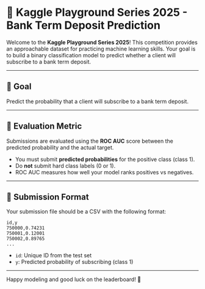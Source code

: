 # 🏦 Kaggle Playground Series 2025 - Bank Term Deposit Prediction

Welcome to the **Kaggle Playground Series 2025**! This competition provides an approachable dataset for practicing machine learning skills. Your goal is to build a binary classification model to predict whether a client will subscribe to a bank term deposit.

---

## 🎯 Goal

Predict the probability that a client will subscribe to a bank term deposit.

---

## 🧪 Evaluation Metric

Submissions are evaluated using the **ROC AUC** score between the predicted probability and the actual target.

- You must submit **predicted probabilities** for the positive class (class 1).
- Do **not** submit hard class labels (0 or 1).
- ROC AUC measures how well your model ranks positives vs negatives.

---

## 📝 Submission Format

Your submission file should be a CSV with the following format:

```
id,y
750000,0.74231
750001,0.12001
750002,0.89765
...
```

- `id`: Unique ID from the test set
- `y`: Predicted probability of subscribing (class 1)

---


Happy modeling and good luck on the leaderboard! 🚀